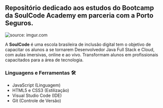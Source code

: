 <h2>Repositório dedicado aos estudos do Bootcamp da SoulCode Academy em parceria com a Porto Seguros. </h2>
<img src="https://imgur.com/H80get6" title="source: imgur.com"/>
<br>
<p>A <strong>SoulCode</strong> é uma escola brasileira de inclusão digital tem o objetivo de capacitar os alunos a se tornarem Desenvolvedor Java Full Stack e Cloud, com aulas imersivas, online e ao vivo. Transformam alunos em profissionais capacitados para a área de tecnologia.</p>



### **Linguagens e Ferramentas** 🛠

-   JavaScript (Linguagem)
-   HTML5 e CSS3 (Estilização)
-   Visual Studio Code (IDE)
-   Git (Controle de Versão)
